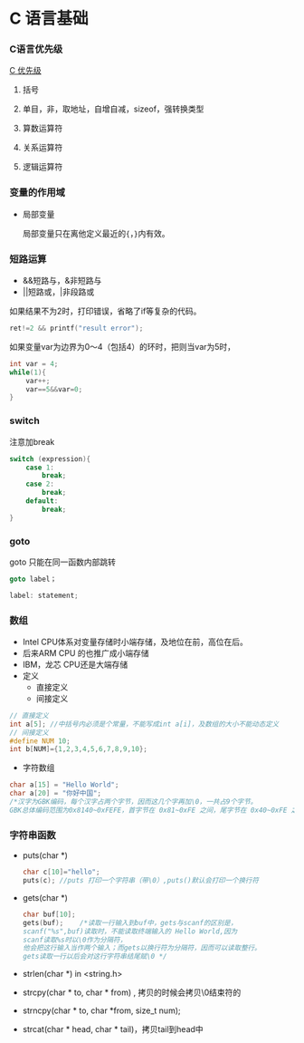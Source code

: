 # C 语言基础

### C语言优先级

<a href="./C语言优先级.pdf">C 优先级</a>

1. 括号

2. 单目，非，取地址，自增自减，sizeof，强转换类型

3. 算数运算符

4. 关系运算符

5. 逻辑运算符

### 变量的作用域

- 局部变量

  局部变量只在离他定义最近的```{```，```}```内有效。


### 短路运算

- &&短路与，&非短路与
- ||短路或，|非段路或

如果结果不为2时，打印错误，省略了if等复杂的代码。

```C++
ret!=2 && printf("result error");
```

如果变量var为边界为0～4（包括4）的环时，把则当var为5时，

```c++
int var = 4;
while(1){
	var++;
	var==5&&var=0;
}
```

### switch

注意加break

```c++
switch (expression){
    case 1:
        break;
    case 2:
        break;
    default:
        break;
}
```

### goto

goto 只能在同一函数内部跳转

```c++
goto label；

label: statement;
```

### 数组

- Intel CPU体系对变量存储时小端存储，及地位在前，高位在后。
- 后来ARM CPU 的也推广成小端存储
- IBM，龙芯 CPU还是大端存储
- 定义 
  - 直接定义 
  - 间接定义

```c++
// 直接定义
int a[5]; //中括号内必须是个常量，不能写成int a[i]，及数组的大小不能动态定义
// 间接定义
#define NUM 10;
int b[NUM]={1,2,3,4,5,6,7,8,9,10};
```

- 字符数组

```c++
char a[15] = "Hello World";
char a[20] = "你好中国"; 
/*汉字为GBK编码，每个汉字占两个字节，因而这几个字再加\0，一共占9个字节。
GBK总体编码范围为0x8140~0xFEFE，首字节在 0x81~0xFE 之间，尾字节在 0x40~0xFE 之间，剔除 xx7F 一条线。*/
```

### 字符串函数

- puts(char *)

  ```c++
  char c[10]="hello";
  puts(c); //puts 打印一个字符串（带\0）,puts()默认会打印一个换行符
  ```

- gets(char *)

  ```c++
  char buf[10];
  gets(buf);    /*读取一行输入到buf中，gets与scanf的区别是，
  scanf("%s",buf)读取时，不能读取终端输入的 Hello World,因为
  scanf读取%s时以\0作为分隔符，
  他会把这行输入当作两个输入；而gets以换行符为分隔符，因而可以读取整行。
  gets读取一行以后会对这行字符串结尾赋\0 */
  ```

- strlen(char *)  in <string.h>

- strcpy(char * to, char * from) , 拷贝的时候会拷贝\0结束符的

- strncpy(char * to, char *from, size_t num);

- strcat(char * head, char * tail)，拷贝tail到head中

